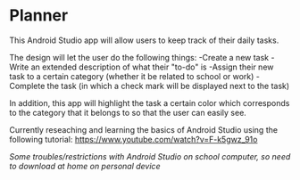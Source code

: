 # Planner

This Android Studio app will allow users to keep track of their daily tasks.

The design will let the user do the following things:
-Create a new task
-Write an extended description of what their "to-do" is
-Assign their new task to a certain category (whether it be related to school or work)
-Complete the task (in which a check mark will be displayed next to the task)

In addition, this app will highlight the task a certain color which corresponds to the category
that it belongs to so that the user can easily see.

Currently reseaching and learning the basics of Android Studio using the following tutorial:
https://www.youtube.com/watch?v=F-k5gwz_91o

*Some troubles/restrictions with Android Studio on school computer, so need to
download at home on personal device*
